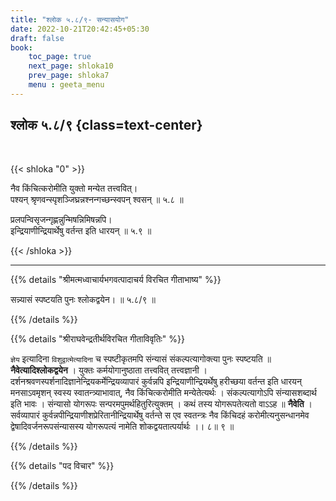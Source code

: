 ```yaml
---
title: "श्लोक ५.८/९- सन्यासयोग"
date: 2022-10-21T20:42:45+05:30
draft: false
book:
    toc_page: true
    next_page: shloka10
    prev_page: shloka7
    menu : geeta_menu
---
```




## श्लोक ५.८/९ {class=text-center}

<br/>

{{< shloka  "0"  >}}

नैव किंचित्करोमीति युक्तो मन्येत तत्त्ववित्।  
पश्यन् श्रृणवन्स्पृशञ्जिघ्रन्नश्नन्गच्छन्स्वपन् श्वसन् ॥ ५.८ ॥

प्रलपन्विसृजन्गृह्णन्नुन्मिषन्निमिषन्नपि।  
इन्द्रियाणीन्द्रियार्थेषु वर्तन्त इति धारयन् ॥ ५.९ ॥

{{< /shloka >}}

---


{{% details "श्रीमत्मध्वाचार्यभगवत्पादाचर्य विरचित  गीताभाष्य" %}}

सन्न्यासं स्पष्टयति पुनः श्लोकद्वयेन। ॥ ५.८/९ ॥

{{% /details %}}



{{% details "श्रीराघवेन्द्रतीर्थविरचित गीताविवृतिः" %}}

`ज्ञेय` इत्यादिना `विशुद्वात्मेत्यादिना` च स्पष्टीकृतमपि संन्यासं
संकल्पत्यागोक्त्या पुनः स्पष्टयति ॥ **नैवेत्यादिश्लोकद्वयेन** । 
युक्तः कर्मयोगानुष्ठाता तत्त्ववित्‌ तत्त्वज्ञानी । 
दर्शनश्रवणस्पर्शनादिज्ञानेन्द्रियकर्मेन्द्रियव्यापारं कुर्वन्नपि 
इन्द्रियाणीन्द्रियर्थेषु हरीच्छया वर्तन्त इति
धारयन्‌ मनसाऽवमृशन्‌ स्वस्य स्वातन्त्र्याभावात्‌, नैव किंचित्करोमीति
मन्येतेत्यर्थः । संकल्पत्यागोऽपि संन्यासशब्दार्थ इति भावः । 
संन्यासो योगरूपः सन्परमपुमर्थहितुरित्युक्तम्‌ । कथं तस्य 
योगरूपतेत्यतो वाऽऽह ॥ **नैवेति** । 
सर्वव्यापारं कुर्वन्नपीन्द्रियाणीशप्रेरितानीन्द्रियार्थेषु वर्तन्ते 
स एव स्वतन्त्रः नैव किंचिदहं करोमीत्यनुसन्धानमेव 
द्वेषादिवर्जनरूपसंन्यासस्य योगरूपत्यं नामेति
शोकद्वयतात्पर्यार्थः ।। ८॥ ९ ॥

{{% /details %}}



{{% details "पद विचार" %}}


{{% /details %}}
